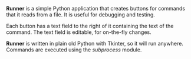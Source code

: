 **Runner** is a simple Python application that creates buttons for commands that it reads from a file.
It is useful for debugging and testing.

Each button has a text field to the right of it containing the text of the command.  The text field is editable, for on-the-fly changes.

**Runner** is written in plain old Python with Tkinter, so it will run anywhere.  Commands are executed using the *subprocess* module.
